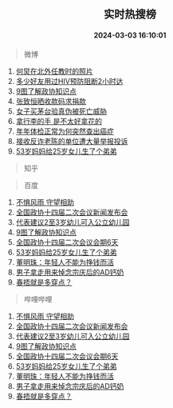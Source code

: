<div align="center"><h2>实时热搜榜</h2><h4>2024-03-03 16:10:01</h4></div>

> 微博  

1. [何炅在北外任教时的照片](https://s.weibo.com/weibo?q=%23%E4%BD%95%E7%82%85%E5%9C%A8%E5%8C%97%E5%A4%96%E4%BB%BB%E6%95%99%E6%97%B6%E7%9A%84%E7%85%A7%E7%89%87%23&t=31&band_rank=1&Refer=top)<br />
2. [多少好友用过HIV预防阻断2小时达](https://s.weibo.com/weibo?q=%23%E5%A4%9A%E5%B0%91%E5%A5%BD%E5%8F%8B%E7%94%A8%E8%BF%87HIV%E9%A2%84%E9%98%B2%E9%98%BB%E6%96%AD2%E5%B0%8F%E6%97%B6%E8%BE%BE%23&t=31&band_rank=2&Refer=top)<br />
3. [9图了解政协知识点](https://s.weibo.com/weibo?q=%239%E5%9B%BE%E4%BA%86%E8%A7%A3%E6%94%BF%E5%8D%8F%E7%9F%A5%E8%AF%86%E7%82%B9%23&t=31&band_rank=3&Refer=top)<br />
4. [张致恒晒收款码求捐款](https://s.weibo.com/weibo?q=%E5%BC%A0%E8%87%B4%E6%81%92%E6%99%92%E6%94%B6%E6%AC%BE%E7%A0%81%E6%B1%82%E6%8D%90%E6%AC%BE&t=31&band_rank=4&Refer=top)<br />
5. [女子买茅台验真伪被死亡威胁](https://s.weibo.com/weibo?q=%23%E5%A5%B3%E5%AD%90%E4%B9%B0%E8%8C%85%E5%8F%B0%E9%AA%8C%E7%9C%9F%E4%BC%AA%E8%A2%AB%E6%AD%BB%E4%BA%A1%E5%A8%81%E8%83%81%23&t=31&band_rank=5&Refer=top)<br />
6. [拿行李的手 是不太好拿花的](https://s.weibo.com/weibo?q=%E6%8B%BF%E8%A1%8C%E6%9D%8E%E7%9A%84%E6%89%8B%20%E6%98%AF%E4%B8%8D%E5%A4%AA%E5%A5%BD%E6%8B%BF%E8%8A%B1%E7%9A%84&t=31&band_rank=6&Refer=top)<br />
7. [年年体检正常为何突然查出癌症](https://s.weibo.com/weibo?q=%23%E5%B9%B4%E5%B9%B4%E4%BD%93%E6%A3%80%E6%AD%A3%E5%B8%B8%E4%B8%BA%E4%BD%95%E7%AA%81%E7%84%B6%E6%9F%A5%E5%87%BA%E7%99%8C%E7%97%87%23&t=31&band_rank=7&Refer=top)<br />
8. [接收反诈老陈的单位遭大量举报投诉](https://s.weibo.com/weibo?q=%23%E6%8E%A5%E6%94%B6%E5%8F%8D%E8%AF%88%E8%80%81%E9%99%88%E7%9A%84%E5%8D%95%E4%BD%8D%E9%81%AD%E5%A4%A7%E9%87%8F%E4%B8%BE%E6%8A%A5%E6%8A%95%E8%AF%89%23&t=31&band_rank=8&Refer=top)<br />
9. [53岁妈妈给25岁女儿生了个弟弟](https://s.weibo.com/weibo?q=%2353%E5%B2%81%E5%A6%88%E5%A6%88%E7%BB%9925%E5%B2%81%E5%A5%B3%E5%84%BF%E7%94%9F%E4%BA%86%E4%B8%AA%E5%BC%9F%E5%BC%9F%23&t=31&band_rank=9&Refer=top)<br />

> 知乎  


> 百度  

1. [不惧风雨 守望相助](https://www.baidu.com/s?wd=%E4%B8%8D%E6%83%A7%E9%A3%8E%E9%9B%A8+%E5%AE%88%E6%9C%9B%E7%9B%B8%E5%8A%A9&sa=fyb_news&rsv_dl=fyb_news)<br />
2. [全国政协十四届二次会议新闻发布会](https://www.baidu.com/s?wd=%E5%85%A8%E5%9B%BD%E6%94%BF%E5%8D%8F%E5%8D%81%E5%9B%9B%E5%B1%8A%E4%BA%8C%E6%AC%A1%E4%BC%9A%E8%AE%AE%E6%96%B0%E9%97%BB%E5%8F%91%E5%B8%83%E4%BC%9A&sa=fyb_news&rsv_dl=fyb_news)<br />
3. [代表建议2至3岁幼儿可入公立幼儿园](https://www.baidu.com/s?wd=%E4%BB%A3%E8%A1%A8%E5%BB%BA%E8%AE%AE2%E8%87%B33%E5%B2%81%E5%B9%BC%E5%84%BF%E5%8F%AF%E5%85%A5%E5%85%AC%E7%AB%8B%E5%B9%BC%E5%84%BF%E5%9B%AD&sa=fyb_news&rsv_dl=fyb_news)<br />
4. [9图了解政协知识点](https://www.baidu.com/s?wd=9%E5%9B%BE%E4%BA%86%E8%A7%A3%E6%94%BF%E5%8D%8F%E7%9F%A5%E8%AF%86%E7%82%B9&sa=fyb_news&rsv_dl=fyb_news)<br />
5. [全国政协十四届二次会议会期6天](https://www.baidu.com/s?wd=%E5%85%A8%E5%9B%BD%E6%94%BF%E5%8D%8F%E5%8D%81%E5%9B%9B%E5%B1%8A%E4%BA%8C%E6%AC%A1%E4%BC%9A%E8%AE%AE%E4%BC%9A%E6%9C%9F6%E5%A4%A9&sa=fyb_news&rsv_dl=fyb_news)<br />
6. [53岁妈妈给25岁女儿生了个弟弟](https://www.baidu.com/s?wd=53%E5%B2%81%E5%A6%88%E5%A6%88%E7%BB%9925%E5%B2%81%E5%A5%B3%E5%84%BF%E7%94%9F%E4%BA%86%E4%B8%AA%E5%BC%9F%E5%BC%9F&sa=fyb_news&rsv_dl=fyb_news)<br />
7. [董明珠：年轻人不能为挣钱而活](https://www.baidu.com/s?wd=%E8%91%A3%E6%98%8E%E7%8F%A0%EF%BC%9A%E5%B9%B4%E8%BD%BB%E4%BA%BA%E4%B8%8D%E8%83%BD%E4%B8%BA%E6%8C%A3%E9%92%B1%E8%80%8C%E6%B4%BB&sa=fyb_news&rsv_dl=fyb_news)<br />
8. [男子拿走用来悼念宗庆后的AD钙奶](https://www.baidu.com/s?wd=%E7%94%B7%E5%AD%90%E6%8B%BF%E8%B5%B0%E7%94%A8%E6%9D%A5%E6%82%BC%E5%BF%B5%E5%AE%97%E5%BA%86%E5%90%8E%E7%9A%84AD%E9%92%99%E5%A5%B6&sa=fyb_news&rsv_dl=fyb_news)<br />
9. [春捂就是多穿点？](https://www.baidu.com/s?wd=%E6%98%A5%E6%8D%82%E5%B0%B1%E6%98%AF%E5%A4%9A%E7%A9%BF%E7%82%B9%EF%BC%9F&sa=fyb_news&rsv_dl=fyb_news)<br />

> 哔哩哔哩  

1. [不惧风雨 守望相助](https://www.baidu.com/s?wd=%E4%B8%8D%E6%83%A7%E9%A3%8E%E9%9B%A8+%E5%AE%88%E6%9C%9B%E7%9B%B8%E5%8A%A9&sa=fyb_news&rsv_dl=fyb_news)<br />
2. [全国政协十四届二次会议新闻发布会](https://www.baidu.com/s?wd=%E5%85%A8%E5%9B%BD%E6%94%BF%E5%8D%8F%E5%8D%81%E5%9B%9B%E5%B1%8A%E4%BA%8C%E6%AC%A1%E4%BC%9A%E8%AE%AE%E6%96%B0%E9%97%BB%E5%8F%91%E5%B8%83%E4%BC%9A&sa=fyb_news&rsv_dl=fyb_news)<br />
3. [代表建议2至3岁幼儿可入公立幼儿园](https://www.baidu.com/s?wd=%E4%BB%A3%E8%A1%A8%E5%BB%BA%E8%AE%AE2%E8%87%B33%E5%B2%81%E5%B9%BC%E5%84%BF%E5%8F%AF%E5%85%A5%E5%85%AC%E7%AB%8B%E5%B9%BC%E5%84%BF%E5%9B%AD&sa=fyb_news&rsv_dl=fyb_news)<br />
4. [9图了解政协知识点](https://www.baidu.com/s?wd=9%E5%9B%BE%E4%BA%86%E8%A7%A3%E6%94%BF%E5%8D%8F%E7%9F%A5%E8%AF%86%E7%82%B9&sa=fyb_news&rsv_dl=fyb_news)<br />
5. [全国政协十四届二次会议会期6天](https://www.baidu.com/s?wd=%E5%85%A8%E5%9B%BD%E6%94%BF%E5%8D%8F%E5%8D%81%E5%9B%9B%E5%B1%8A%E4%BA%8C%E6%AC%A1%E4%BC%9A%E8%AE%AE%E4%BC%9A%E6%9C%9F6%E5%A4%A9&sa=fyb_news&rsv_dl=fyb_news)<br />
6. [53岁妈妈给25岁女儿生了个弟弟](https://www.baidu.com/s?wd=53%E5%B2%81%E5%A6%88%E5%A6%88%E7%BB%9925%E5%B2%81%E5%A5%B3%E5%84%BF%E7%94%9F%E4%BA%86%E4%B8%AA%E5%BC%9F%E5%BC%9F&sa=fyb_news&rsv_dl=fyb_news)<br />
7. [董明珠：年轻人不能为挣钱而活](https://www.baidu.com/s?wd=%E8%91%A3%E6%98%8E%E7%8F%A0%EF%BC%9A%E5%B9%B4%E8%BD%BB%E4%BA%BA%E4%B8%8D%E8%83%BD%E4%B8%BA%E6%8C%A3%E9%92%B1%E8%80%8C%E6%B4%BB&sa=fyb_news&rsv_dl=fyb_news)<br />
8. [男子拿走用来悼念宗庆后的AD钙奶](https://www.baidu.com/s?wd=%E7%94%B7%E5%AD%90%E6%8B%BF%E8%B5%B0%E7%94%A8%E6%9D%A5%E6%82%BC%E5%BF%B5%E5%AE%97%E5%BA%86%E5%90%8E%E7%9A%84AD%E9%92%99%E5%A5%B6&sa=fyb_news&rsv_dl=fyb_news)<br />
9. [春捂就是多穿点？](https://www.baidu.com/s?wd=%E6%98%A5%E6%8D%82%E5%B0%B1%E6%98%AF%E5%A4%9A%E7%A9%BF%E7%82%B9%EF%BC%9F&sa=fyb_news&rsv_dl=fyb_news)<br />

